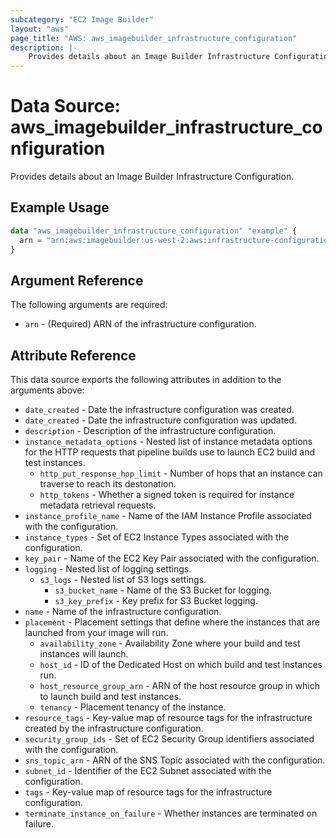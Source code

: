 ```yaml
---
subcategory: "EC2 Image Builder"
layout: "aws"
page_title: "AWS: aws_imagebuilder_infrastructure_configuration"
description: |-
    Provides details about an Image Builder Infrastructure Configuration
---
```


# Data Source: aws_imagebuilder_infrastructure_configuration

Provides details about an Image Builder Infrastructure Configuration.

## Example Usage

```terraform
data "aws_imagebuilder_infrastructure_configuration" "example" {
  arn = "arn:aws:imagebuilder:us-west-2:aws:infrastructure-configuration/example"
}
```

## Argument Reference

The following arguments are required:

* `arn` - (Required) ARN of the infrastructure configuration.

## Attribute Reference

This data source exports the following attributes in addition to the arguments above:

* `date_created` - Date the infrastructure configuration was created.
* `date_created` - Date the infrastructure configuration was updated.
* `description` - Description of the infrastructure configuration.
* `instance_metadata_options` - Nested list of instance metadata options for the HTTP requests that pipeline builds use to launch EC2 build and test instances.
    * `http_put_response_hop_limit` - Number of hops that an instance can traverse to reach its destonation.
    * `http_tokens` - Whether a signed token is required for instance metadata retrieval requests.
* `instance_profile_name` - Name of the IAM Instance Profile associated with the configuration.
* `instance_types` - Set of EC2 Instance Types associated with the configuration.
* `key_pair` - Name of the EC2 Key Pair associated with the configuration.
* `logging` - Nested list of logging settings.
    * `s3_logs` - Nested list of S3 logs settings.
        * `s3_bucket_name` - Name of the S3 Bucket for logging.
        * `s3_key_prefix` - Key prefix for S3 Bucket logging.
* `name` - Name of the infrastructure configuration.
* `placement` - Placement settings that define where the instances that are launched from your image will run.
    * `availability_zone` - Availability Zone where your build and test instances will launch.
    * `host_id` - ID of the Dedicated Host on which build and test instances run.
    * `host_resource_group_arn` - ARN of the host resource group in which to launch build and test instances.
    * `tenancy` - Placement tenancy of the instance.
* `resource_tags` - Key-value map of resource tags for the infrastructure created by the infrastructure configuration.
* `security_group_ids` - Set of EC2 Security Group identifiers associated with the configuration.
* `sns_topic_arn` - ARN of the SNS Topic associated with the configuration.
* `subnet_id` - Identifier of the EC2 Subnet associated with the configuration.
* `tags` - Key-value map of resource tags for the infrastructure configuration.
* `terminate_instance_on_failure` - Whether instances are terminated on failure.
